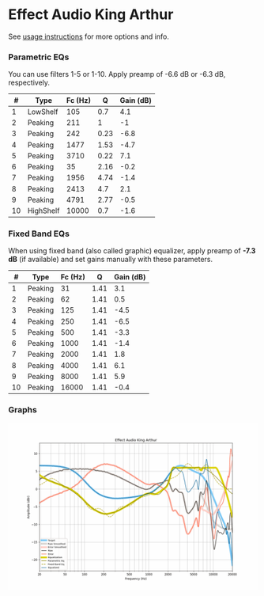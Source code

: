 # Effect Audio King Arthur
See [usage instructions](https://github.com/jaakkopasanen/AutoEq#usage) for more options and info.

### Parametric EQs
You can use filters 1-5 or 1-10. Apply preamp of -6.6 dB or -6.3 dB, respectively.

|   # | Type      |   Fc (Hz) |    Q |   Gain (dB) |
|-----|-----------|-----------|------|-------------|
|   1 | LowShelf  |       105 | 0.7  |         4.1 |
|   2 | Peaking   |       211 | 1    |        -1   |
|   3 | Peaking   |       242 | 0.23 |        -6.8 |
|   4 | Peaking   |      1477 | 1.53 |        -4.7 |
|   5 | Peaking   |      3710 | 0.22 |         7.1 |
|   6 | Peaking   |        35 | 2.16 |        -0.2 |
|   7 | Peaking   |      1956 | 4.74 |        -1.4 |
|   8 | Peaking   |      2413 | 4.7  |         2.1 |
|   9 | Peaking   |      4791 | 2.77 |        -0.5 |
|  10 | HighShelf |     10000 | 0.7  |        -1.6 |

### Fixed Band EQs
When using fixed band (also called graphic) equalizer, apply preamp of **-7.3 dB** (if available) and set gains manually with these parameters.

|   # | Type    |   Fc (Hz) |    Q |   Gain (dB) |
|-----|---------|-----------|------|-------------|
|   1 | Peaking |        31 | 1.41 |         3.1 |
|   2 | Peaking |        62 | 1.41 |         0.5 |
|   3 | Peaking |       125 | 1.41 |        -4.5 |
|   4 | Peaking |       250 | 1.41 |        -6.5 |
|   5 | Peaking |       500 | 1.41 |        -3.3 |
|   6 | Peaking |      1000 | 1.41 |        -1.4 |
|   7 | Peaking |      2000 | 1.41 |         1.8 |
|   8 | Peaking |      4000 | 1.41 |         6.1 |
|   9 | Peaking |      8000 | 1.41 |         5.9 |
|  10 | Peaking |     16000 | 1.41 |        -0.4 |

### Graphs
![](./Effect%20Audio%20King%20Arthur.png)
